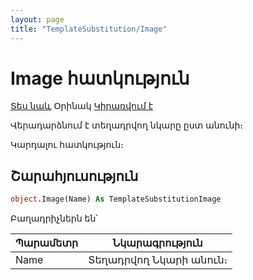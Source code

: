```yaml
---
layout: page
title: "TemplateSubstitution/Image"
---
```


# Image հատկություն

[Տես նաև](../TemplateSubstitution.md) Օրինակ [Կիրառվում է](../TemplateSubstitution.md)

Վերադարձնում է տեղադրվող նկարը ըստ անունի։ 

Կարդալու հատկություն։

## Շարահյուսություն

``` vb
object.Image(Name) As TemplateSubstitutionImage
```
Բաղադրիչներն են՝

| Պարամետր | Նկարագրություն |
|--|--|
| Name| Տեղադրվող Նկարի անուն։ |
